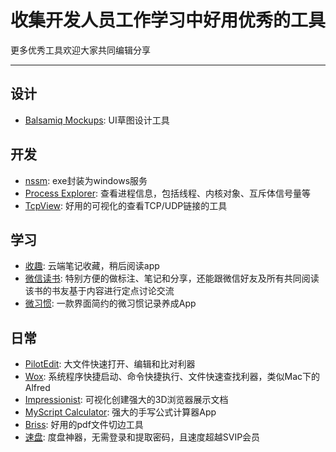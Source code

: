 # 收集开发人员工作学习中好用优秀的工具
更多优秀工具欢迎大家共同编辑分享

---
## 设计
- [Balsamiq Mockups](https://balsamiq.com/download/): UI草图设计工具


## 开发
- [nssm](http://www.nssm.cc/download): exe封装为windows服务
- [Process Explorer](https://docs.microsoft.com/zh-cn/sysinternals/downloads/process-explorer): 查看进程信息，包括线程、内核对象、互斥体信号量等
- [TcpView](https://docs.microsoft.com/zh-cn/sysinternals/downloads/tcpview): 好用的可视化的查看TCP/UDP链接的工具

## 学习
- [收趣](http://shouqu.me/): 云端笔记收藏，稍后阅读app
- [微信读书](http://weread.qq.com/): 特别方便的做标注、笔记和分享，还能跟微信好友及所有共同阅读该书的书友基于内容进行定点讨论交流
- [微习惯](http://www.appving.com/): 一款界面简约的微习惯记录养成App

## 日常
- [PilotEdit](http://www.pilotedit.com/index.html): 大文件快速打开、编辑和比对利器
- [Wox](http://www.wox.one/): 系统程序快捷启动、命令快捷执行、文件快速查找利器，类似Mac下的Alfred
- [Impressionist](https://github.com/henrikingo/impressionist): 可视化创建强大的3D浏览器展示文档
- [MyScript Calculator](https://www.myscript.com/zh-hans/calculator/): 强大的手写公式计算器App
- [Briss](https://sourceforge.net/projects/briss/): 好用的pdf文件切边工具
- [速盘](https://www.speedpan.com): 度盘神器，无需登录和提取密码，且速度超越SVIP会员
